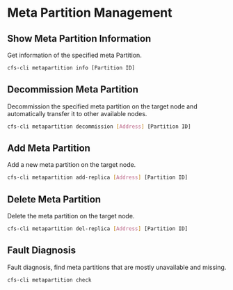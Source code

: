 # Meta Partition Management

## Show Meta Partition Information

Get information of the specified meta Partition.

```bash
cfs-cli metapartition info [Partition ID]
```

## Decommission Meta Partition

Decommission the specified meta partition on the target node and automatically transfer it to other available nodes.

```bash
cfs-cli metapartition decommission [Address] [Partition ID]
```

## Add Meta Partition

Add a new meta partition on the target node.

```bash
cfs-cli metapartition add-replica [Address] [Partition ID]
```

## Delete Meta Partition

Delete the meta partition on the target node.

```bash
cfs-cli metapartition del-replica [Address] [Partition ID]
```

## Fault Diagnosis

Fault diagnosis, find meta partitions that are mostly unavailable and missing.

```bash
cfs-cli metapartition check
```
